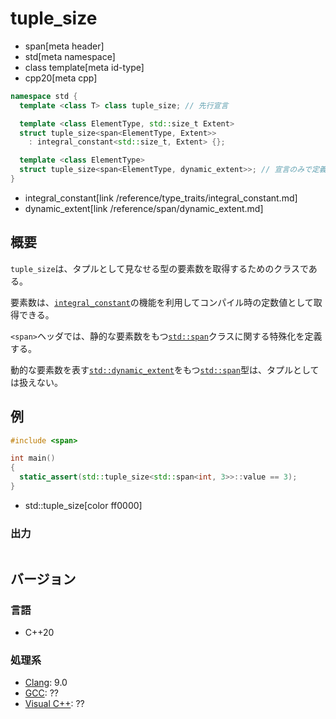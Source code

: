 # tuple_size
* span[meta header]
* std[meta namespace]
* class template[meta id-type]
* cpp20[meta cpp]

```cpp
namespace std {
  template <class T> class tuple_size; // 先行宣言

  template <class ElementType, std::size_t Extent>
  struct tuple_size<span<ElementType, Extent>>
    : integral_constant<std::size_t, Extent> {};

  template <class ElementType>
  struct tuple_size<span<ElementType, dynamic_extent>>; // 宣言のみで定義なし
}
```
* integral_constant[link /reference/type_traits/integral_constant.md]
* dynamic_extent[link /reference/span/dynamic_extent.md]

## 概要
`tuple_size`は、タプルとして見なせる型の要素数を取得するためのクラスである。

要素数は、[`integral_constant`](/reference/type_traits/integral_constant.md)の機能を利用してコンパイル時の定数値として取得できる。

`<span>`ヘッダでは、静的な要素数をもつ[`std::span`](/reference/span/span.md)クラスに関する特殊化を定義する。

動的な要素数を表す[`std::dynamic_extent`](/reference/span/dynamic_extent.md)をもつ[`std::span`](/reference/span/span.md)型は、タプルとしては扱えない。


## 例
```cpp example
#include <span>

int main()
{
  static_assert(std::tuple_size<std::span<int, 3>>::value == 3);
}
```
* std::tuple_size[color ff0000]


### 出力
```
```


## バージョン
### 言語
- C++20

### 処理系
- [Clang](/implementation.md#clang): 9.0
- [GCC](/implementation.md#gcc): ??
- [Visual C++](/implementation.md#visual_cpp): ??

